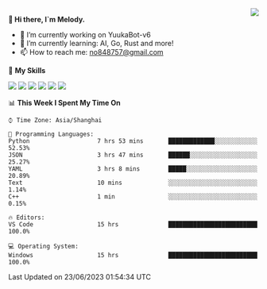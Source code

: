 <a href="#">
  <img align="right" src="https://github-readme-stats.vercel.app/api?username=melodyyuuka&count_private=true&show_icons=true" />
</a>

**👋 Hi there, I`m Melody.**

- 🔭 I’m currently working on YuukaBot-v6
- 🌱 I’m currently learning: AI, Go, Rust and more!
- 📫 How to reach me: no848757@gmail.com

🌟 **My Skills** 

![](https://img.shields.io/badge/-Python-3e74a2?style=flat-square&logo=Python&logoColor=fff)
![](https://img.shields.io/badge/-Java-007396?style=flat-square&logo=OpenJDK&logoColor=fff)
![](https://img.shields.io/badge/-Node.js-339933?style=flat-square&logo=Node.js&logoColor=fff)
![](https://img.shields.io/badge/-Git-f05032?style=flat-square&logo=git&logoColor=fff)
![](https://img.shields.io/badge/-PostgreSQL-4169e1?style=flat-square&logo=PostgreSQL&logoColor=fff)
![](https://img.shields.io/badge/-VSCode-007acc?style=flat-square&logo=Visual-Studio-Code&logoColor=fff)


<!--START_SECTION:waka-->
📊 **This Week I Spent My Time On** 

```text
⌚︎ Time Zone: Asia/Shanghai

💬 Programming Languages: 
Python                   7 hrs 53 mins       █████████████░░░░░░░░░░░░   52.53% 
JSON                     3 hrs 47 mins       ██████░░░░░░░░░░░░░░░░░░░   25.27% 
YAML                     3 hrs 8 mins        █████░░░░░░░░░░░░░░░░░░░░   20.89% 
Text                     10 mins             ░░░░░░░░░░░░░░░░░░░░░░░░░   1.14% 
C++                      1 min               ░░░░░░░░░░░░░░░░░░░░░░░░░   0.15%

🔥 Editors: 
VS Code                  15 hrs              █████████████████████████   100.0%

💻 Operating System: 
Windows                  15 hrs              █████████████████████████   100.0%

```


 Last Updated on 23/06/2023 01:54:34 UTC
<!--END_SECTION:waka-->
